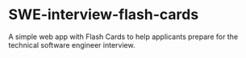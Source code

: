 # SWE-interview-flash-cards
A simple web app with Flash Cards to help applicants prepare for the technical software engineer interview.
